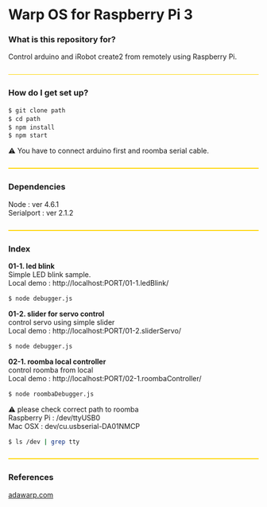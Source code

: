 # Warp OS for Raspberry Pi 3 #

### What is this repository for? 
Control arduino and iRobot create2 from remotely using Raspberry Pi.

![yellowLine](client/assets/images/yellowLine.png)

### How do I get set up? ###

```sh
$ git clone path
$ cd path
$ npm install
$ npm start
```
:warning: You have to connect arduino first and roomba serial cable.  

![yellowLine](client/assets/images/yellowLine.png)
### Dependencies     
Node : ver 4.6.1  
Serialport : ver 2.1.2  

![yellowLine](client/assets/images/yellowLine.png)
### Index    
**01-1. led blink**  
Simple LED blink sample.  
Local demo : http://localhost:PORT/01-1.ledBlink/  
```sh
$ node debugger.js
```  

**01-2. slider for servo control**   
control servo using simple slider  
Local demo : http://localhost:PORT/01-2.sliderServo/   
```sh
$ node debugger.js
```  

**02-1. roomba local controller**   
control roomba from local    
Local demo : http://localhost:PORT/02-1.roombaController/   
```sh
$ node roombaDebugger.js
```  
:warning: please check correct path to roomba    
Raspberry Pi : /dev/ttyUSB0  
Mac OSX : dev/cu.usbserial-DA01NMCP
```sh
$ ls /dev | grep tty
```  

![yellowLine](client/assets/images/yellowLine.png)

### References ###
[adawarp.com](http://adawarp.com/)  

